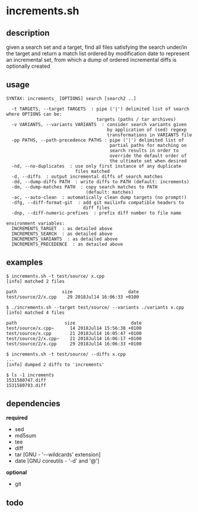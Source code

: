 # increments.sh

## description
given a search set and a target, find all files satisfying the search under/in the target and return a match list ordered by modification date to represent an incremental set, from which a dump of ordered incremental diffs is optionally created

## usage
```
SYNTAX: increments_ [OPTIONS] search [search2 ..]

  -t TARGETS, --target TARGETS  : pipe ('|') delimited list of search
where OPTIONS can be:
                                  targets (paths / tar archives)
  -v VARIANTS, --variants VARIANTS  : consider search variants given
                                      by application of (sed) regexp
                                      transformations in VARIANTS file
  -pp PATHS, --path-precedence PATHS : pipe ('|') delimited list of
                                       partial paths for matching on
                                       search results in order to
                                       override the default order of
                                       the ultimate set when desired
  -nd, --no-duplicates  : use only first instance of any duplicate
                          files matched
  -d, --diffs  : output incremental diffs of search matches
  -dd, --dump-diffs PATH  : write diffs to PATH (default: increments)
  -dm, --dump-matches PATH  : copy search matches to PATH
                              (default: matches)
  -ac, --auto-clean  : automatically clean dump targets (no prompt!)
  -dfg, --diff-format-git  : add git mailinfo compatible headers to
                             diff files
  -dnp, --diff-numeric-prefixes  : prefix diff number to file name

environment variables:
  INCREMENTS_TARGET  : as detailed above
  INCREMENTS_SEARCH  : as detailed above
  INCREMENTS_VARIANTS  : as detailed above
  INCREMENTS_PRECEDENCE  : as detailed above
```

## examples
```
$ increments.sh -t test/source/ x.cpp
[info] matched 2 files

path                 size                     date
test/source/2/x.cpp    29 2018Jul14 16:06:33 +0100
```

```
$ ./increments.sh --target test/source/ --variants ./variants x.cpp
[info] matched 4 files

path                  size                     date
test/source/x.cpp~      14 2018Jul14 15:56:38 +0100
test/source/x.cpp       21 2018Jul14 16:05:47 +0100
test/source/2/x.cpp~    21 2018Jul14 16:06:17 +0100
test/source/2/x.cpp     29 2018Jul14 16:06:33 +0100
```

```
$ increments.sh -t test/source/ --diffs x.cpp
...
[info] dumped 2 diffs to 'increments'

$ ls -1 increments
1531580747.diff
1531580793.diff
```

## dependencies

**required**  
- sed
- md5sum
- tee
- diff
- tar [GNU - '--wildcards' extension]
- date [GNU coreutils - '-d' and '@']

**optional**  
- git

## todo
